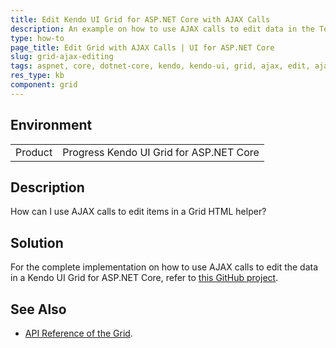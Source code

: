 ```yaml
---
title: Edit Kendo UI Grid for ASP.NET Core with AJAX Calls
description: An example on how to use AJAX calls to edit data in the Telerik UI for ASP.NET Core Grid HTML helper.
type: how-to
page_title: Edit Grid with AJAX Calls | UI for ASP.NET Core
slug: grid-ajax-editing
tags: aspnet, core, dotnet-core, kendo, kendo-ui, grid, ajax, edit, ajax-editing
res_type: kb
component: grid
---
```


## Environment

<table>
 <tr>
  <td>Product</td>
  <td>Progress Kendo UI Grid for ASP.NET Core</td>
 </tr>
</table>

## Description

How can I use AJAX calls to edit items in a Grid HTML helper?

## Solution

For the complete implementation on how to use AJAX calls to edit the data in a Kendo UI Grid for ASP.NET Core, refer to [this GitHub project](https://github.com/telerik/aspnet-core-examples/tree/master/grid/ajax-editing).

## See Also

* [API Reference of the Grid](https://docs.telerik.com/kendo-ui/api/javascript/ui/grid).
